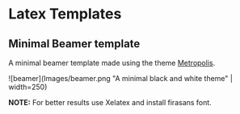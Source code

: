 # Latex Templates


## Minimal Beamer template

A minimal beamer template made using the theme [Metropolis](https://github.com/matze/mtheme).


![beamer](Images/beamer.png "A minimal black and white theme" | width=250)

**NOTE:** For better results use Xelatex and install firasans font.
